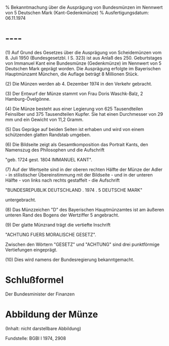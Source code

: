 % Bekanntmachung über die Ausprägung von Bundesmünzen im Nennwert von 5 Deutschen Mark (Kant-Gedenkmünze)
% Ausfertigungsdatum: 06.11.1974
 
# ----

(1) Auf Grund des Gesetzes über die Ausprägung von Scheidemünzen vom 8. Juli 1950 (Bundesgesetzbl. I S. 323) ist aus Anlaß des 250. Geburtstages von Immanuel Kant eine Bundesmünze (Gedenkmünze) im Nennwert von 5 Deutschen Mark geprägt worden. Die Ausprägung erfolgte im Bayerischen Hauptmünzamt München, die Auflage beträgt 8 Millionen Stück.

(2) Die Münzen werden ab 4. Dezember 1974 in den Verkehr gebracht.

(3) Der Entwurf der Münze stammt von Frau Doris Waschk-Balz, 2 Hamburg-Övelgönne.

(4) Die Münze besteht aus einer Legierung von 625 Tausendteilen Feinsilber und 375 Tausendteilen Kupfer. Sie hat einen Durchmesser von 29 mm und ein Gewicht von 11,2 Gramm.

(5) Das Gepräge auf beiden Seiten ist erhaben und wird von einem schützenden glatten Randstab umgeben.

(6) Die Bildseite zeigt als Gesamtkomposition das Portrait Kants, den Namenszug des Philosophen und die Aufschrift

  
"geb. 1724 gest. 1804 IMMANUEL KANT".

(7) Auf der Wertseite sind in der oberen rechten Hälfte der Münze der Adler - in stilistischer Übereinstimmung mit der Bildseite - und in der unteren Hälfte - von links nach rechts gestaffelt - die Aufschrift

  
"BUNDESREPUBLIK DEUTSCHLAND . 1974 . 5 DEUTSCHE MARK"

untergebracht.

(8) Das Münzzeichen "D" des Bayerischen Hauptmünzamtes ist am äußeren unteren Rand des Bogens der Wertziffer 5 angebracht.

(9) Der glatte Münzrand trägt die vertiefte Inschrift

  
"ACHTUNG FUERS MORALISCHE GESETZ".

Zwischen den Wörtern "GESETZ" und "ACHTUNG" sind drei punktförmige Vertiefungen eingeprägt.

(10) Dies wird namens der Bundesregierung bekanntgemacht.

# Schlußformel

Der Bundesminister der Finanzen

# Abbildung der Münze

(Inhalt: nicht darstellbare Abbildung)  

Fundstelle: BGBl I 1974, 2908
